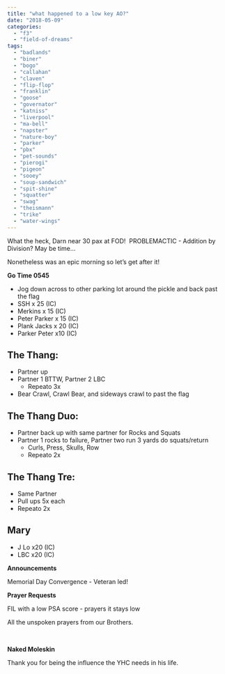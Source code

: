 ```yaml
---
title: "what happened to a low key AO?"
date: "2018-05-09"
categories: 
  - "f3"
  - "field-of-dreams"
tags: 
  - "badlands"
  - "biner"
  - "bogo"
  - "callahan"
  - "claven"
  - "flip-flop"
  - "franklin"
  - "goose"
  - "governator"
  - "katniss"
  - "liverpool"
  - "ma-bell"
  - "napster"
  - "nature-boy"
  - "parker"
  - "pbx"
  - "pet-sounds"
  - "pierogi"
  - "pigeon"
  - "sooey"
  - "soup-sandwich"
  - "spit-shine"
  - "squatter"
  - "swag"
  - "theismann"
  - "trike"
  - "water-wings"
---
```


What the heck, Darn near 30 pax at FOD!  PROBLEMACTIC - Addition by Division? May be time…

Nonetheless was an epic morning so let’s get after it!

**Go Time 0545**

- Jog down across to other parking lot around the pickle and back past the flag
- SSH x 25 (IC)
- Merkins x 15 (IC)
- Peter Parker x 15 (IC)
- Plank Jacks x 20 (IC)
- Parker Peter x10 (IC)

## **The Thang:**  

- Partner up
- Partner 1 BTTW, Partner 2 LBC
    - Repeato 3x
- Bear Crawl, Crawl Bear, and sideways crawl to past the flag

## **The Thang Duo:**

- Partner back up with same partner for Rocks and Squats
- Partner 1 rocks to failure, Partner two run 3 yards do squats/return
    - Curls, Press, Skulls, Row
    - Repeato 2x

## **The Thang Tre:**

- Same Partner
- Pull ups 5x each
- Repeato 2x

## **Mary**

- J Lo x20 (IC)
- LBC x20 (IC)

**Announcements**

Memorial Day Convergence - Veteran led!  

**Prayer Requests**

FIL with a low PSA score - prayers it stays low

All the unspoken prayers from our Brothers.

 

**Naked Moleskin**

Thank you for being the influence the YHC needs in his life.
